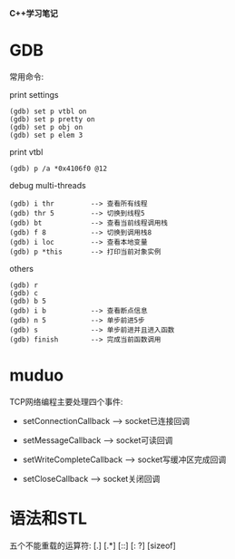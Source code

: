 **C++学习笔记**

# GDB

常用命令:

print settings

    (gdb) set p vtbl on
    (gdb) set p pretty on
    (gdb) set p obj on
    (gdb) set p elem 3

print vtbl

    (gdb) p /a *0x4106f0 @12

debug multi-threads

    (gdb) i thr         --> 查看所有线程
    (gdb) thr 5         --> 切换到线程5
    (gdb) bt            --> 查看当前线程调用栈
    (gdb) f 8           --> 切换到调用栈8
    (gdb) i loc         --> 查看本地变量
    (gdb) p *this       --> 打印当前对象实例

others

    (gdb) r
    (gdb) c
    (gdb) b 5
    (gdb) i b           --> 查看断点信息
    (gdb) n 5           --> 单步前进5步
    (gdb) s             --> 单步前进并且进入函数
    (gdb) finish        --> 完成当前函数调用

# muduo

TCP网络编程主要处理四个事件:

* setConnectionCallback     -->  socket已连接回调

* setMessageCallback        -->  socket可读回调

* setWriteCompleteCallback  -->  socket写缓冲区完成回调

* setCloseCallback          -->  socket关闭回调

# 语法和STL

五个不能重载的运算符: [.] [.*] [::] [: ?] [sizeof]